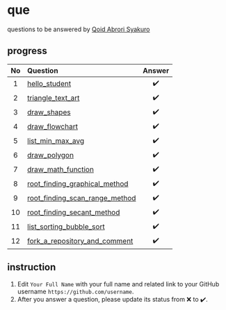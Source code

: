 # que
questions to be answered by [Qoid Abrori Syakuro](https://github.com/Abrorisya)


## progress
No | Question | Answer
:-: | :- | :-:
1 | [hello_student](hello_student.ipynb) | ✔️
2 | [triangle_text_art](triangle_text_art.ipynb) | ✔️
3 | [draw_shapes](draw_shapes.ipynb) | ✔️
4 | [draw_flowchart](draw_flowchart.ipynb) | ✔️
5 | [list_min_max_avg](list_min_max_avg.ipynb) | ✔️
6 | [draw_polygon](draw_polygon.ipynb) | ✔️
7 | [draw_math_function](draw_math_function.ipynb) | ✔️
8 | [root_finding_graphical_method](root_finding_graphical_method.ipynb) | ✔️
9 | [root_finding_scan_range_method](root_finding_scan_range_method.ipynb) | ✔️
10 | [root_finding_secant_method](root_finding_secant_method.ipynb) | ✔️
11 | [list_sorting_bubble_sort](list_sorting_bubble_sort.ipynb) | ✔️
12 | [fork_a_repository_and_comment](fork_a_repository_and_comment.ipynb) | ✔️

## instruction
1. Edit `Your Full Name` with your full name and related link to your GitHub username `https://github.com/username`.
2. After you answer a question, please update its status from :x: to :heavy_check_mark:.
